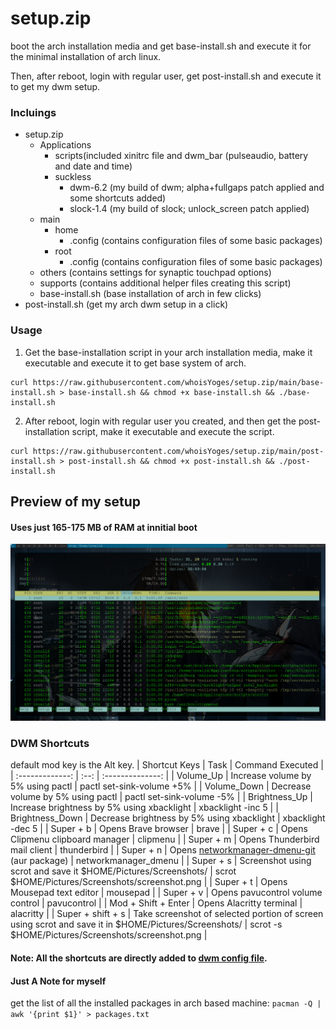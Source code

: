 # setup.zip
boot the arch installation media and get base-install.sh and execute it for the minimal installation of arch linux.

Then, after reboot, login with regular user, get post-install.sh and execute it to get my dwm setup. 
### Incluings
 - setup.zip
 	- Applications
 		- scripts(included xinitrc file and dwm_bar (pulseaudio, battery and date and time)
 		- suckless
 			- dwm-6.2	(my build of dwm; alpha+fullgaps patch applied and some shortcuts added)
 			- slock-1.4	(my build of slock; unlock_screen patch applied)
 	- main
 		- home
 			- .config (contains configuration files of some basic packages)
 		- root
 			- .config (contains configuration files of some basic packages)
 	- others (contains settings for synaptic touchpad options)
 	- supports (contains additional helper files creating this script)
 	- base-install.sh (base installation of arch in few clicks)
  - post-install.sh (get my arch dwm setup in a click)

### Usage
 1. Get the base-installation script in your arch installation media, make it executable and execute it to get base system of arch.
```
curl https://raw.githubusercontent.com/whoisYoges/setup.zip/main/base-install.sh > base-install.sh && chmod +x base-install.sh && ./base-install.sh
```
 2. After reboot, login with regular user you created, and then get the post-installation script, make it executable and execute the script.
```
curl https://raw.githubusercontent.com/whoisYoges/setup.zip/main/post-install.sh > post-install.sh && chmod +x post-install.sh && ./post-install.sh
```


## Preview of my setup
#### Uses just 165-175 MB of RAM at innitial boot
![my arch dwm preview](screenshot_000.png)

### DWM Shortcuts
default mod key is the Alt key.
|  Shortcut Keys  | Task | Command Executed |
| :-------------: | :--: | :--------------: |
| 	Volume_Up	  | Increase volume by 5% using pactl | pactl set-sink-volume +5% |
| 	Volume_Down   | Decrease volume by 5% using pactl | pactl set-sink-volume -5% |
|  Brightness_Up  | Increase brightness by 5% using xbacklight | xbacklight -inc 5 |
| Brightness_Down | Decrease brightness by 5% using xbacklight | xbacklight -dec 5 |
| 	Super + b 	  | Opens Brave browser | brave |
| 	Super + c 	  | Opens Clipmenu clipboard manager | clipmenu |
| 	Super + m 	  | Opens Thunderbird mail client | thunderbird |
| 	Super + n 	  | Opens [networkmanager-dmenu-git](https://aur.archlinux.org/packages/networkmanager-dmenu-git) (aur package) | networkmanager_dmenu |
| 	Super + s 	  | Screenshot using scrot and save it $HOME/Pictures/Screenshots/ | scrot $HOME/Pictures/Screenshots/screenshot.png |
| 	Super + t 	  | Opens Mousepad text editor | mousepad |
| 	Super + v 	  | Opens pavucontrol volume control | pavucontrol |
| 	Mod + Shift + Enter | Opens Alacritty terminal | alacritty |
| Super + shift + s | Take screenshot of selected portion of screen using scrot and save it in $HOME/Pictures/Screenshots/ | scrot -s $HOME/Pictures/Screenshots/screenshot.png |

#### Note: All the shortcuts are directly added to [dwm config file](https://github.com/YogeshLamichhane/setup.zip/blob/main/Applications/suckless/dwm-6.2/config.def.h).

#### Just A Note for myself
get the list of all the installed packages in arch based machine: `pacman -Q | awk '{print $1}' > packages.txt`
